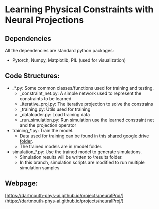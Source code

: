 # Learning Physical Constraints with Neural Projections

## Dependencies
All the dependencies are standard python packages:
- Pytorch, Numpy, Matplotlib, PIL (used for visualization) 

## Code Structures:
- \_\*.py: Some common classes/functions used for training and testing.
    + \_constraint\_net.py: A simple network used to represent the constraints to be learned
    + \_iterative\_proj.py: The iterative projection to solve the constrains
    + \_training.py: Utils used for training
    + \_dataloader.py: Load training data
    + \_run_simulation.py: Run simulation use the learned constraint net and the projection operator
- training\_\*.py: Train the model.
    + Data used for training can be found in this [shared google drive folder](https://drive.google.com/drive/folders/15u6nJte4k7xnIbL_emDVLyFkiQxQ7UZn?usp=sharing).
    + The trained models are in \model folder.
- simulation\_\*.py: Use the trained model to generate simulations.
    + Simulation results will be written to \results folder.
    + In this branch, simulation scripts are modified to run multiple simulation samples

## Webpage:
[https://dartmouth-phys-ai.github.io/projects/neuralProj/](https://dartmouth-phys-ai.github.io/projects/neuralProj/)

